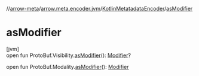 //[arrow-meta](../../../index.md)/[arrow.meta.encoder.jvm](../index.md)/[KotlinMetatadataEncoder](index.md)/[asModifier](as-modifier.md)

# asModifier

[jvm]\
open fun ProtoBuf.Visibility.[asModifier](as-modifier.md)(): [Modifier](../../arrow.meta.ast/-modifier/index.md)?

open fun ProtoBuf.Modality.[asModifier](as-modifier.md)(): [Modifier](../../arrow.meta.ast/-modifier/index.md)
